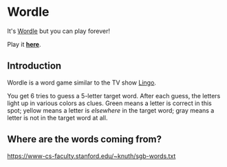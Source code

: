 # Wordle

It's [Wordle](https://www.powerlanguage.co.uk/wordle/) but you can play forever!

Play it [**here**](https://niftynitin.github.io/wordle/).

## Introduction

Wordle is a word game similar to the TV show [Lingo](<https://en.wikipedia.org/wiki/Lingo_(British_game_show)>).

You get 6 tries to guess a 5-letter target word. After each guess, the letters light up in various colors as clues. Green means a letter is correct in this spot; yellow means a letter is _elsewhere_ in the target word; gray means a letter is not in the target word at all.

## Where are the words coming from?
https://www-cs-faculty.stanford.edu/~knuth/sgb-words.txt
